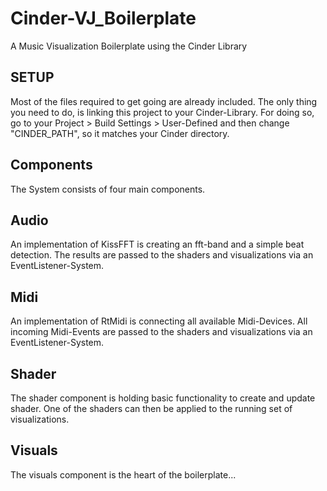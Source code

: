 Cinder-VJ_Boilerplate
=====================

A Music Visualization Boilerplate using the Cinder Library

## SETUP

Most of the files required to get going are already included. The only thing you need to do, is linking this project to your Cinder-Library. For doing so, go to your Project > Build Settings > User-Defined and then change "CINDER_PATH", so it matches your Cinder directory.

## Components

The System consists of four main components. 

## Audio

An implementation of KissFFT is creating an fft-band and a simple beat detection. The results are passed to the shaders and visualizations via an EventListener-System.

## Midi

An implementation of RtMidi is connecting all available Midi-Devices. All incoming Midi-Events are passed to the shaders and visualizations via an EventListener-System.

## Shader

The shader component is holding basic functionality to create and update shader. One of the shaders can then be applied to the running set of visualizations.

## Visuals

The visuals component is the heart of the boilerplate...